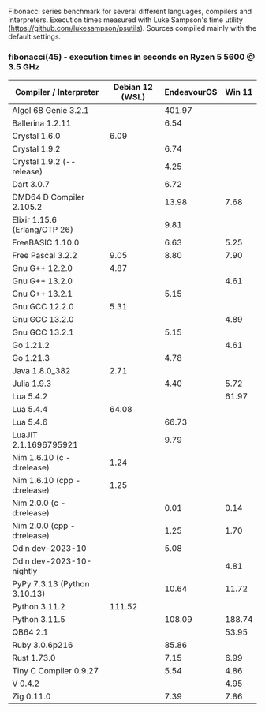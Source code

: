 Fibonacci series benchmark for several different languages, compilers and interpreters. Execution times measured with Luke Sampson's time utility (https://github.com/lukesampson/psutils). Sources compiled mainly with the default settings.

### fibonacci(45) - execution times in seconds on Ryzen 5 5600 @ 3.5 GHz
| Compiler / Interpreter | Debian 12 (WSL) | EndeavourOS | Win 11 |
| --- | --- | --- | --- |
| Algol 68 Genie 3.2.1          |        | 401.97 |        |
| Ballerina 1.2.11              |        |   6.54 |        |
| Crystal 1.6.0                 |   6.09 |        |        |
| Crystal 1.9.2                 |        |   6.74 |        |
| Crystal 1.9.2 (--release)     |        |   4.25 |        |
| Dart 3.0.7                    |        |   6.72 |        |
| DMD64 D Compiler 2.105.2      |        |  13.98 |   7.68 |
| Elixir 1.15.6 (Erlang/OTP 26) |        |   9.81 |        |
| FreeBASIC 1.10.0              |        |   6.63 |   5.25 |
| Free Pascal 3.2.2             |   9.05 |   8.80 |   7.90 |
| Gnu G++ 12.2.0                |   4.87 |        |        |
| Gnu G++ 13.2.0                |        |        |   4.61 |
| Gnu G++ 13.2.1                |        |   5.15 |        |
| Gnu GCC 12.2.0                |   5.31 |        |        |
| Gnu GCC 13.2.0                |        |        |   4.89 |
| Gnu GCC 13.2.1                |        |   5.15 |        |
| Go 1.21.2                     |        |        |   4.61 |
| Go 1.21.3                     |        |   4.78 |        |
| Java 1.8.0_382                |   2.71 |        |        |
| Julia 1.9.3                   |        |   4.40 |   5.72 |
| Lua 5.4.2                     |        |        |  61.97 |
| Lua 5.4.4                     |  64.08 |        |        |
| Lua 5.4.6                     |        |  66.73 |        |
| LuaJIT 2.1.1696795921         |        |   9.79 |        |
| Nim 1.6.10 (c -d:release)     |   1.24 |        |        |
| Nim 1.6.10 (cpp -d:release)   |   1.25 |        |        |
| Nim 2.0.0 (c -d:release)      |        |   0.01 |   0.14 |
| Nim 2.0.0 (cpp -d:release)    |        |   1.25 |   1.70 |
| Odin dev-2023-10              |        |   5.08 |        |
| Odin dev-2023-10-nightly      |        |        |   4.81 |
| PyPy 7.3.13 (Python 3.10.13)  |        |  10.64 |  11.72 |
| Python 3.11.2                 | 111.52 |        |        |
| Python 3.11.5                 |        | 108.09 | 188.74 |
| QB64 2.1                      |        |        |  53.95 |
| Ruby 3.0.6p216                |        |  85.86 |        |
| Rust 1.73.0                   |        |   7.15 |   6.99 |
| Tiny C Compiler 0.9.27        |        |   5.54 |   4.86 |
| V 0.4.2                       |        |        |   4.95 |
| Zig 0.11.0                    |        |   7.39 |   7.86 |
